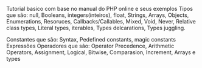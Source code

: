 Tutorial basico com base no manual do PHP online e seus exemplos
Tipos que são: null, Booleans, integers(inteiros), float, Strings, Arrays, Objects,
Enumerations, Resoruces, Callbacks/Callables, Mixed, Void, Never, Relative class types, Literal types, iterables, Types delcarations, Types juggling.

Constantes que são: Syntax, Pedefined constants, magic constants
Expressões
Operadores que são: Operator Precedence, Arithmetic Operators, Assignment, Logical, Bitwise, Comparasion, Increment, Arrays e types


